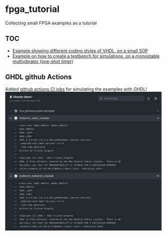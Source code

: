 # fpga_tutorial
Collecting small FPGA examples as a tutorial
## TOC
* [Example showing different coding styles of VHDL, on a small SOP](src/1-styles-vhdl)
* [Example on how to create a testbench for simulations, on a monostable multivibrator (one-shot timer)](src/3-testbench)
## GHDL github Actions
Added [github actions CI jobs](https://github.com/naelolaiz/fpga_tutorial/actions) for simulating the examples with GHDL!
![screenshot github action](doc/screenshot_ci_job_with_ghdl.png)
